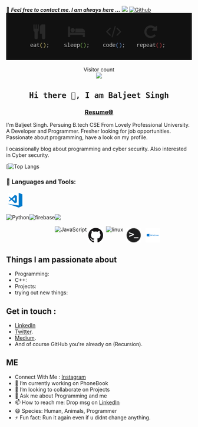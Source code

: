 
📝 ***Feel free to contact me. I am always here ...*** <img src="https://media.giphy.com/media/WUlplcMpOCEmTGBtBW/giphy.gif" width="30">  [![Github](https://img.shields.io/github/followers/baljeet-singh97?label=Follow%20Me&style=social)](https://github.com/baljeet-singh97)
<img src="https://github.com/baljeet-singh97/baljeet-singh97/blob/main/resources/1102001.jpg" alt="Hello world">

<p align="center"> 
  Visitor count<br>
  <img src="https://profile-counter.glitch.me/baljeet-singh97/count.svg" />
</p>

##
<h2 align='center'><samp><strong>Hi there 👋, I am Baljeet Singh</strong></samp></h2>
<h3 align='center'><strong><a href="https://github.com/baljeet-singh97/Resume/blob/main/Baljeet%20CV.pdf" target="_blank">Resume🌐</a></strong></h3>

I'm Baljeet Singh. Persuing B.tech CSE From Lovely Professional University.  A Developer and Programmer. Fresher looking for job opportunities. Passionate about programming, have a look on my profile.

I ocassionally blog about programming and cyber security. Also interested in Cyber security.

[![Top Langs](https://github-readme-stats.vercel.app/api/top-langs/?username=baljeet-singh97&layout=compact)


### 🔨 Languages and Tools:


<img src="https://raw.githubusercontent.com/github/explore/80688e429a7d4ef2fca1e82350fe8e3517d3494d/topics/visual-studio-code/visual-studio-code.png" alt="VS Code" height="40" style="vertical-align:top; margin:4px">

<a href="https://www.python.org" target="_blank"><img align="left" alt="Python" height ="42px" src="https://raw.githubusercontent.com/rahul-jha98/github_readme_icons/main/language_and_tools/square/python/python.svg"></a>

<a href="https://firebase.google.com/" target="_blank"> <img align="left" src="https://raw.githubusercontent.com/rahul-jha98/github_readme_icons/main/language_and_tools/square/firebase/firebase.svg" alt="firebase" height ="42px"/> </a>

<a href="https://www.docker.com/" title="Docker"><img src="icons/docker.png" /></a>

<a href="https://developer.mozilla.org/en-US/docs/Web/JavaScript" target="_blank"> <img align="left" alt="JavaScript" height ="42px"  src="https://raw.githubusercontent.com/rahul-jha98/github_readme_icons/main/language_and_tools/square/javascript/javascript.svg"> </a>

<img src="https://raw.githubusercontent.com/github/explore/78df643247d429f6cc873026c0622819ad797942/topics/github/github.png" alt="Github" height="40" style="vertical-align:top; margin:4px">
<img title="linux" alt="linux" src="https://raw.githubusercontent.com/Thomas-George-T/Thomas-George-T/master/assets/linux-tux.svg" width="40" />
<img src="https://raw.githubusercontent.com/github/explore/80688e429a7d4ef2fca1e82350fe8e3517d3494d/topics/terminal/terminal.png" alt="Terminal" height="40" style="vertical-align:top; margin:4px">
<img src="https://raw.githubusercontent.com/github/explore/80688e429a7d4ef2fca1e82350fe8e3517d3494d/topics/windows/windows.png" alt="Windows" height="40" style="vertical-align:top; margin:4px">


<br>

</a>


## Things I am passionate about
- Programming:
- C++:
- Projects:
- trying out new things:

## Get in touch :
- [LinkedIn](https://www.linkedin.com/in/baljeet-singh97/)
- [Twitter](https://twitter.com/bljt_kuntal).
- [Medium](https://medium.com/@baljeet-singh97).
- And of course GitHub you're already on (Recursion).

## ME
- Connect With Me : [Instagram](https://www.instagram.com/in//bljt_kuntal/)
- 🔭 I’m currently working on PhoneBook
- 👯 I’m looking to collaborate on Projects
- 💬 Ask me about Programming and me
- 📫 How to reach me: Drop msg on [LinkedIn](https://www.linkedin.com/in/baljeet-singh97/)
- 😄 Species: Human, Animals, Programmer
- ⚡ Fun fact: Run it again even if u didnt change anything.

